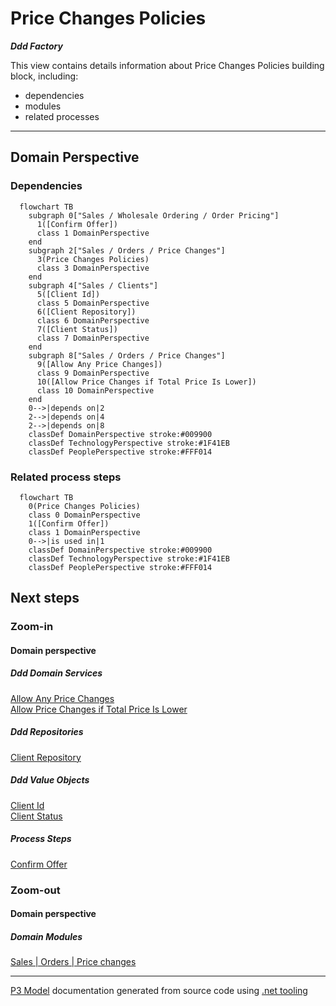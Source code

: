 ﻿
# Price Changes Policies

***Ddd Factory***  

This view contains details information about Price Changes Policies building block, including:
- dependencies
- modules
- related processes  

---



## Domain Perspective


### Dependencies

```mermaid
  flowchart TB
    subgraph 0["Sales / Wholesale Ordering / Order Pricing"]
      1([Confirm Offer])
      class 1 DomainPerspective
    end
    subgraph 2["Sales / Orders / Price Changes"]
      3(Price Changes Policies)
      class 3 DomainPerspective
    end
    subgraph 4["Sales / Clients"]
      5([Client Id])
      class 5 DomainPerspective
      6([Client Repository])
      class 6 DomainPerspective
      7([Client Status])
      class 7 DomainPerspective
    end
    subgraph 8["Sales / Orders / Price Changes"]
      9([Allow Any Price Changes])
      class 9 DomainPerspective
      10([Allow Price Changes if Total Price Is Lower])
      class 10 DomainPerspective
    end
    0-->|depends on|2
    2-->|depends on|4
    2-->|depends on|8
    classDef DomainPerspective stroke:#009900
    classDef TechnologyPerspective stroke:#1F41EB
    classDef PeoplePerspective stroke:#FFF014
```

### Related process steps

```mermaid
  flowchart TB
    0(Price Changes Policies)
    class 0 DomainPerspective
    1([Confirm Offer])
    class 1 DomainPerspective
    0-->|is used in|1
    classDef DomainPerspective stroke:#009900
    classDef TechnologyPerspective stroke:#1F41EB
    classDef PeoplePerspective stroke:#FFF014
```

## Next steps


### Zoom-in


#### Domain perspective


##### Ddd Domain Services

[Allow Any Price Changes](AllowAnyPriceChanges.md)  
[Allow Price Changes if Total Price Is Lower](AllowPriceChangesIfTotalPriceIsLower.md)  

##### Ddd Repositories

[Client Repository](../../Clients/ClientRepository.md)  

##### Ddd Value Objects

[Client Id](../../Clients/ClientId.md)  
[Client Status](../../Clients/ClientStatus.md)  

##### Process Steps

[Confirm Offer](../../WholesaleOrdering/OrderPricing/ConfirmOffer.md)  

### Zoom-out


#### Domain perspective


##### Domain Modules

[Sales | Orders | Price changes](PriceChanges.md)  

---

[P3 Model](https://github.com/P3-model/P3-model) documentation generated from source code using [.net tooling](https://github.com/P3-model/P3-model-dotnet)